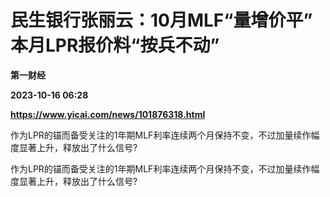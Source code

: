 # 民生银行张丽云：10月MLF“量增价平” 本月LPR报价料“按兵不动”
**第一财经**

**2023-10-16 06:28**

**https://www.yicai.com/news/101876318.html**

作为LPR的锚而备受关注的1年期MLF利率连续两个月保持不变，不过加量续作幅度显著上升，释放出了什么信号?

作为LPR的锚而备受关注的1年期MLF利率连续两个月保持不变，不过加量续作幅度显著上升，释放出了什么信号?